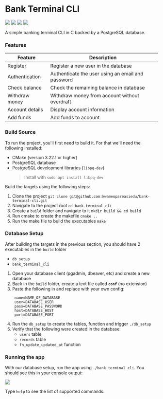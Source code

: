 # Bank Terminal CLI

[![](https://img.shields.io/badge/Author-Kwame%20Opare%20Asiedu-green)](https://github.com/kwameopareasiedu)
![](https://img.shields.io/badge/Language-C--11-blue)
![](https://img.shields.io/badge/CMake-3.22.1+-blue)
![](https://img.shields.io/badge/Database-PostgreSQL-orange)

A simple banking terminal CLI in C backed by a PostgreSQL database.

### Features

| Feature         | Description                                       |
|-----------------|---------------------------------------------------|
| Register        | Register a new user in the database               |
| Authentication  | Authenticate the user using an email and password |
| Check balance   | Check the remaining balance in database           |
| Withdraw money  | Withdraw money from account without overdraft     |
| Account details | Display account information                       |
| Add funds       | Add funds to account                              |

### Build Source

To run the project, you'll first need to build it. For that we'll need the following installed:

- CMake (version 3.22.1 or higher)
- PostgreSQL database
- PostgreSQL development libraries (`libpq-dev`)
  > Install with `sudo apt install libpq-dev`

Build the targets using the following steps:

1. Clone the project `git clone git@github.com:kwameopareasiedu/bank-terminal-cli.git`
2. Navigate to the project root `cd bank-terminal-cli`
3. Create a `build` folder and navigate to it `mkdir build && cd build`
4. Run cmake to create the makefile `cmake ..`
5. Run the make file to build the executables `make`

### Database Setup

After building the targets in the previous section, you should have 2 executables in the `build` folder

- `db_setup`
- `bank_terminal_cli`

1. Open your database client (pgadmin, dbeaver, etc) and create a new database
2. Back in the `build` folder, create a text file called **`conf`** (no extension)
3. Paste the following in and replace with your own config:
   ```text
    name=NAME_OF_DATABASE
    user=DATABASE_USER
    pass=DATABASE_PASSWORD
    host=DATABASE_HOST
    port=DATABASE_PORT
    ```
4. Run the `db_setup` to create the tables, function and trigger `./db_setup`
5. Verify that the following were created in the database:
    - `users` table
    - `records` table
    - `fn_update_updated_at` function

### Running the app

With our database setup, run the app using `./bank_terminal_cli`. You should see this in your console output:

![](./docs/cli.png)

Type `help` to see the list of supported commands.